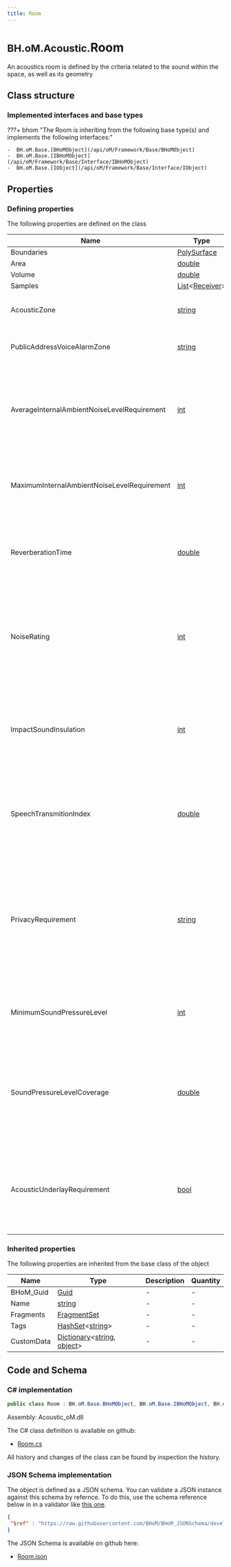 ```yaml
---
title: Room
---
```


# <small>BH.oM.Acoustic.</small>**Room**

An acoustics room is defined by the criteria related to the sound within the space, as well as its geometry

## Class structure

### Implemented interfaces and base types

???+ bhom "The Room is inheriting from the following base type(s) and implements the following interfaces:"

    -  BH.oM.Base.[BHoMObject](/api/oM/Framework/Base/BHoMObject)
    -  BH.oM.Base.[IBHoMObject](/api/oM/Framework/Base/Interface/IBHoMObject)
    -  BH.oM.Base.[IObject](/api/oM/Framework/Base/Interface/IObject)


## Properties



### Defining properties

The following properties are defined on the class

| Name             | Type             | Description      | Quantity         |
|------------------|------------------|------------------|------------------|
| Boundaries | [PolySurface](/api/oM/Dimensional/Geometry/Surface/PolySurface) | - | - |
| Area | [double](https://learn.microsoft.com/en-us/dotnet/api/System.Double?view=netstandard-2.0) | - | - |
| Volume | [double](https://learn.microsoft.com/en-us/dotnet/api/System.Double?view=netstandard-2.0) | - | - |
| Samples | [List](https://learn.microsoft.com/en-us/dotnet/api/System.Collections.Generic.List-1?view=netstandard-2.0)&lt;[Receiver](/api/oM/Analytical/Acoustic/Elements/Receiver)&gt; | - | - |
| AcousticZone | [string](https://learn.microsoft.com/en-us/dotnet/api/System.String?view=netstandard-2.0) | This specifies the list of spaces associated with a particular occupant activity's acoustic criteria. | - |
| PublicAddressVoiceAlarmZone | [string](https://learn.microsoft.com/en-us/dotnet/api/System.String?view=netstandard-2.0) | This specifies the list of spaces associated with similar Public Address and Voice Alarm devices | - |
| AverageInternalAmbientNoiseLevelRequirement | [int](https://learn.microsoft.com/en-us/dotnet/api/System.Int32?view=netstandard-2.0) | This acoustic requirement specificies the maximum equivalent continuous noise level of a time-varying noise (LAeq,T) within a space. This metric is usually composed of noise from many sources, near and far and is measured in A-weighted decibels (dBA). | - |
| MaximumInternalAmbientNoiseLevelRequirement | [int](https://learn.microsoft.com/en-us/dotnet/api/System.Int32?view=netstandard-2.0) | This acoustic requirement specifies the maximum sound pressure level within a space (LAF,max). It is typically measured using the fast time constant in A-weighted decibels (dBA). | - |
| ReverberationTime | [double](https://learn.microsoft.com/en-us/dotnet/api/System.Double?view=netstandard-2.0) | This acoustic requirement specifies the maximum time for a steady sound pressure level in an enclosed space to decay by 60 dB. This parameter is measured in second from the moment the sound source is switched off.  | - |
| NoiseRating | [int](https://learn.microsoft.com/en-us/dotnet/api/System.Int32?view=netstandard-2.0) | Noise rating curves developed by the International Organization for Standardization (ISO) determine the acceptable indoor environment for hearing preservation, speech communication and annoyance. This requirement specifies the maximum noise rating for a space. | - |
| ImpactSoundInsulation | [int](https://learn.microsoft.com/en-us/dotnet/api/System.Int32?view=netstandard-2.0) | This specifies the required impact sound insulation performance for floors. The single figure target value is typically given in for in-situ field measurements (L'nTw) in decibels. The lower the L'nTw, the better the building element will attenuate impact noises. | - |
| SpeechTransmitionIndex | [double](https://learn.microsoft.com/en-us/dotnet/api/System.Double?view=netstandard-2.0) | Speech transmission index (STI) is a metric that represents the transmission quality of speech with respect to intelligibility by a speech transmission channel. This acoustic requirement specifies the minimum STI ranging between 0 and 1. | - |
| PrivacyRequirement | [string](https://learn.microsoft.com/en-us/dotnet/api/System.String?view=netstandard-2.0) | This specifies the acoustic privacy requirements of a space. Acoustic privacy for a space is rated according to the noise sensitivity of a receiving room and the level of activity noise within a source room. It is typically denoted by terms Not Private, Moderate and Confidential, and is used to determine the suitable level of sound insulation (DnT,w) for partitions between spaces. | - |
| MinimumSoundPressureLevel | [int](https://learn.microsoft.com/en-us/dotnet/api/System.Int32?view=netstandard-2.0) | This acoustic criterion specifies the minimum sound pressure level required at an audience plane from a Public Address or Voice Alarm system, in decibels.  | - |
| SoundPressureLevelCoverage | [double](https://learn.microsoft.com/en-us/dotnet/api/System.Double?view=netstandard-2.0) | This acoustic criterion specifies the minimum coverage area of an audience plane that must attain the Public Address or Voice Alarm MinimumSoundPressureLevel requirement. Typically given as a proportion, input a requirement value between 0-1. e.g. 80% coverage = 0.8. | - |
| AcousticUnderlayRequirement | [bool](https://learn.microsoft.com/en-us/dotnet/api/System.Boolean?view=netstandard-2.0) | By selecting 'True' this boolean indicates the areas of a development that must utilise acoustic underlay in order to attain a suitable impact sound insulation performance (considering the activity in the source rooms and the sensitivity of the receiver room). | - |


### Inherited properties
The following properties are inherited from the base class of the object

| Name             | Type             | Description      | Quantity         |
|------------------|------------------|------------------|------------------|
| BHoM_Guid | [Guid](https://learn.microsoft.com/en-us/dotnet/api/System.Guid?view=netstandard-2.0) | - | - |
| Name | [string](https://learn.microsoft.com/en-us/dotnet/api/System.String?view=netstandard-2.0) | - | - |
| Fragments | [FragmentSet](/api/oM/Framework/Base/FragmentSet) | - | - |
| Tags | [HashSet](https://learn.microsoft.com/en-us/dotnet/api/System.Collections.Generic.HashSet-1?view=netstandard-2.0)&lt;[string](https://learn.microsoft.com/en-us/dotnet/api/System.String?view=netstandard-2.0)&gt; | - | - |
| CustomData | [Dictionary](https://learn.microsoft.com/en-us/dotnet/api/System.Collections.Generic.Dictionary-2?view=netstandard-2.0)&lt;[string](https://learn.microsoft.com/en-us/dotnet/api/System.String?view=netstandard-2.0), [object](https://learn.microsoft.com/en-us/dotnet/api/System.Object?view=netstandard-2.0)&gt; | - | - |


## Code and Schema

### C# implementation

``` C# title="C#"
public class Room : BH.oM.Base.BHoMObject, BH.oM.Base.IBHoMObject, BH.oM.Base.IObject
```

Assembly: Acoustic_oM.dll

The C# class definition is available on github:

- [Room.cs](https://github.com/BHoM/BHoM/blob/develop/Acoustic_oM/Elements\Room.cs)

All history and changes of the class can be found by inspection the history.
### JSON Schema implementation

The object is defined as a JSON schema. You can validate a JSON instance against this schema by refernce. To do this, use the schema reference below in in a validator like [this one](https://www.jsonschemavalidator.net/).

``` json title="JSON Schema"
{
 "$ref" : "https://raw.githubusercontent.com/BHoM/BHoM_JSONSchema/develop/Acoustic_oM/Room.json"
}
```

The JSON Schema is available on github here:

- [Room.json](https://github.com/BHoM/BHoM_JSONSchema/blob/develop/Acoustic_oM/Room.json)
